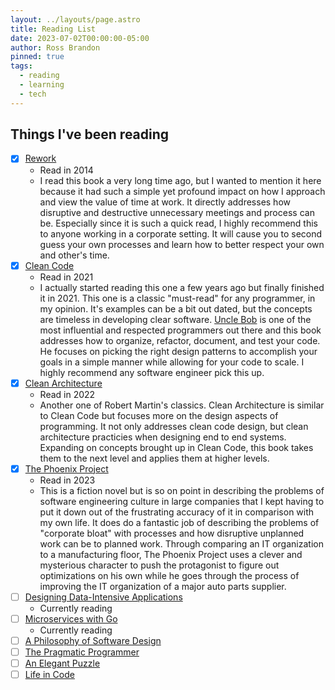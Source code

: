 ```yaml
---
layout: ../layouts/page.astro
title: Reading List
date: 2023-07-02T00:00:00-05:00
author: Ross Brandon
pinned: true
tags:
  - reading
  - learning
  - tech
---
```


## Things I've been reading

- [x] [Rework](https://www.goodreads.com/book/show/6732019-rework?from_search=true&from_srp=true&qid=yINp8o7RnI&rank=1)
  - Read in 2014
  - I read this book a very long time ago, but I wanted to mention it here because it had such a simple yet profound impact on how I approach and view the value of time at work. It directly addresses how disruptive and destructive unnecessary meetings and process can be. Especially since it is such a quick read, I highly recommend this to anyone working in a corporate setting. It will cause you to second guess your own processes and learn how to better respect your own and other's time.
- [x] [Clean Code](https://www.goodreads.com/book/show/3735293-clean-code?from_search=true&from_srp=true&qid=mPZdTFUE38&rank=1)
  - Read in 2021
  - I actually started reading this one a few years ago but finally finished it in 2021. This one is a classic "must-read" for any programmer, in my opinion. It's examples can be a bit out dated, but the concepts are timeless in developing clear software. [Uncle Bob](https://en.wikipedia.org/wiki/Robert_C._Martin) is one of the most influential and respected programmers out there and this book addresses how to organize, refactor, document, and test your code. He focuses on picking the right design patterns to accomplish your goals in a simple manner while allowing for your code to scale. I highly recommend any software engineer pick this up.
- [x] [Clean Architecture](https://www.goodreads.com/book/show/18043011-clean-architecture?from_search=true&from_srp=true&qid=fomUIfoXmF&rank=1)
  - Read in 2022
  - Another one of Robert Martin's classics. Clean Architecture is similar to Clean Code but focuses more on the design aspects of programming. It not only addresses clean code design, but clean architecture practicies when designing end to end systems. Expanding on concepts brought up in Clean Code, this book takes them to the next level and applies them at higher levels.
- [x] [The Phoenix Project](https://www.goodreads.com/book/show/17255186-the-phoenix-project?ref=nav_sb_ss_1_15)
  - Read in 2023
  - This is a fiction novel but is so on point in describing the problems of software engineering culture in large companies that I kept having to put it down out of the frustrating accuracy of it in comparison with my own life. It does do a fantastic job of describing the problems of "corporate bloat" with processes and how disruptive unplanned work can be to planned work. Through comparing an IT organization to a manufacturing floor, The Phoenix Project uses a clever and mysterious character to push the protagonist to figure out optimizations on his own while he goes through the process of improving the IT organization of a major auto parts supplier.
- [ ] [Designing Data-Intensive Applications](https://www.goodreads.com/book/show/23463279-designing-data-intensive-applications?ref=nav_sb_ss_1_28)
  - Currently reading
- [ ] [Microservices with Go](https://www.goodreads.com/book/show/67103404-microservices-with-go?from_search=true&from_srp=true&qid=6RN7DiwLCn&rank=2)
  - Currently reading
- [ ] [A Philosophy of Software Design](https://www.goodreads.com/book/show/39996759-a-philosophy-of-software-design?from_search=true&from_srp=true&qid=6jTZq7BLBY&rank=1)
- [ ] [The Pragmatic Programmer](https://www.goodreads.com/book/show/4099.The_Pragmatic_Programmer?from_search=true&from_srp=true&qid=ReK03EvhVP&rank=1)
- [ ] [An Elegant Puzzle](https://www.goodreads.com/book/show/45303387-an-elegant-puzzle?from_search=true&from_srp=true&qid=VqO7WdxzBx&rank=1)
- [ ] [Life in Code](https://www.goodreads.com/book/show/31450584-life-in-code?from_search=true&from_srp=true&qid=91FTPwj1dw&rank=1)
